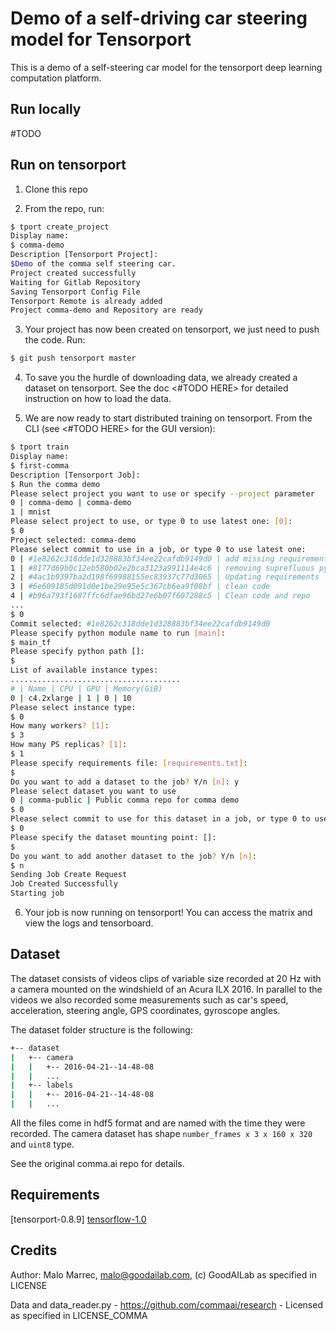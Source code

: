 # Demo of a self-driving car steering model for Tensorport

This is a demo of a self-steering car model for the tensorport deep learning computation platform.


## Run locally

#TODO


## Run on tensorport

1) Clone this repo

2) From the repo, run:
```bash
$ tport create_project
Display name:
$ comma-demo
Description [Tensorport Project]: 
$Demo of the comma self steering car.
Project created successfully
Waiting for Gitlab Repository
Saving Tensorport Config File
Tensorport Remote is already added
Project comma-demo and Repository are ready
```

3) Your project has now been created on tensorport, we just need to push the code. Run:
``` bash
$ git push tensorport master
```

4) To save you the hurdle of downloading data, we already created a dataset on tensorport. See the doc <#TODO HERE> for detailed instruction on how to load the data.

5) We are now ready to start distributed training on tensorport. From the CLI (see <#TODO HERE> for the GUI version):
``` bash
$ tport train
Display name: 
$ first-comma
Description [Tensorport Job]:
$ Run the comma demo
Please select project you want to use or specify --project parameter
0 | comma-demo | comma-demo
1 | mnist
Please select project to use, or type 0 to use latest one: [0]: 
$ 0
Project selected: comma-demo
Please select commit to use in a job, or type 0 to use latest one:
0 | #1e8262c318dde1d328883bf34ee22cafdb9149d0 | add missing requirements
1 | #8177d69b0c12eb580b02e2bca3123a991114e4c6 | removing suprefluous pygame use
2 | #4ac1b9397ba2d198f69988155ec83937c77d3065 | Updating requirements
3 | #6e609185d091d0e1be29e95e5c367cb6ea9f08bf | clean code
4 | #b96a793f1687ffc6dfae96bd27e6b07f607288c5 | Clean code and repo
...
$ 0
Commit selected: #1e8262c318dde1d328883bf34ee22cafdb9149d0
Please specify python module name to run [main]: 
$ main_tf
Please specify python path []: 
$
List of available instance types:
......................................
# | Name | CPU | GPU | Memory(GiB)
0 | c4.2xlarge | 1 | 0 | 10 
Please select instance type: 
$ 0
How many workers? [1]: 
$ 3
How many PS replicas? [1]: 
$ 1
Please specify requirements file: [requirements.txt]: 
$ 
Do you want to add a dataset to the job? Y/n [n]: y
Please select dataset you want to use
0 | comma-public | Public comma repo for comma demo
$ 0
Please select commit to use for this dataset in a job, or type 0 to use latest one:
$ 0
Please specify the dataset mounting point: []: 
$ 
Do you want to add another dataset to the job? Y/n [n]: 
$ n
Sending Job Create Request
Job Created Successfully
Starting job
```

6) Your job is now running on tensorport! You can access the matrix and view the logs and tensorboard.

 


## Dataset
The dataset consists of videos clips of variable size recorded at 20 Hz
with a camera mounted on the windshield of an Acura ILX 2016. In parallel to the videos
we also recorded some measurements such as car's speed, acceleration,
steering angle, GPS coordinates, gyroscope angles.

The dataset folder structure is the following:
```bash
+-- dataset
|   +-- camera
|   |   +-- 2016-04-21--14-48-08
|   |   ...
|   +-- labels
|   |   +-- 2016-04-21--14-48-08
|   |   ...
```

All the files come in hdf5 format and are named with the time they were recorded.
The camera dataset has shape `number_frames x 3 x 160 x 320` and `uint8` type.

See the original comma.ai repo for details.


## Requirements

[tensorport-0.8.9]
[tensorflow-1.0](https://github.com/tensorflow/tensorflow)  


## Credits
Author: Malo Marrec, malo@goodailab.com, (c) GoodAILab as specified in LICENSE

Data and data_reader.py -  https://github.com/commaai/research - Licensed as specified in LICENSE_COMMA